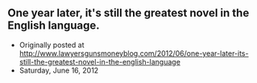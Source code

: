 ## One year later, it's still the greatest novel in the English language.

 * Originally posted at http://www.lawyersgunsmoneyblog.com/2012/06/one-year-later-its-still-the-greatest-novel-in-the-english-language
 * Saturday, June 16, 2012

 